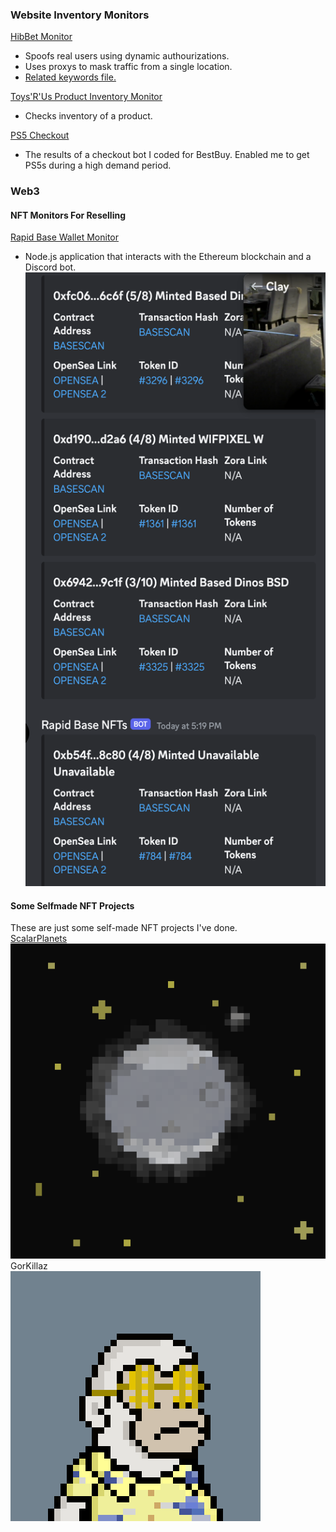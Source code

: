 ### Website Inventory Monitors
[HibBet Monitor](./hibbetttest.js)
- Spoofs real users using dynamic authourizations.
- Uses proxys to mask traffic from a single location.
- [Related keywords file.](./keywords.json)

[Toys'R'Us Product Inventory Monitor](./toysrusStockCheck.js)
- Checks inventory of a product.

[PS5 Checkout](./ps5checkouts.png)
- The results of a checkout bot I coded for BestBuy. Enabled me to get PS5s during a high demand period.

### Web3
#### NFT Monitors For Reselling

[Rapid Base Wallet Monitor](./rapid-base-walletwatcher.js)
- Node.js application that interacts with the Ethereum blockchain and a Discord bot.
![Monitor Image](./discordNFTMonitor.png)

#### Some Selfmade NFT Projects
These are just some self-made NFT projects I've done. <br >
[ScalarPlanets](https://solscan.io/collection/1af61b23a0889f43a3256a5573a9d38c0532beb24f63628acd14a9bde71318e0) <br >
![Scalar0 PNG](./scalar0.png)
<br >
GorKillaz <br >
![GorKillaz GIF](./Gorkillaz.gif)